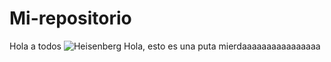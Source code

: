 # Mi-repositorio
Hola a todos
![Heisenberg](https://github.com/perikito02/Mi-repositorio/assets/162795414/beab1595-db65-43b4-b76c-07dccefcd4e1)
Hola, esto es una puta mierdaaaaaaaaaaaaaaaa
